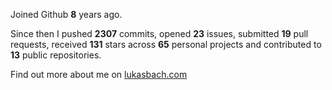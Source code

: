 Joined Github **8** years ago.

Since then I pushed **2307** commits, opened **23** issues, submitted **19** pull requests, received **131** stars across **65** personal projects and contributed to **13** public repositories.

Find out more about me on [lukasbach.com](https://lukasbach.com)
